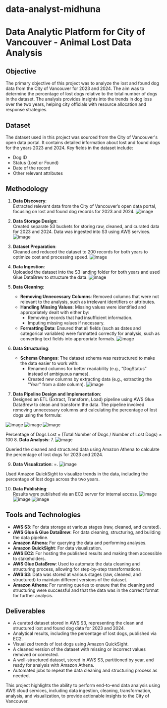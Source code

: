 # data-analyst-midhuna
# Data Analytic Platform for City of Vancouver - Animal Lost Data Analysis

## Objective
The primary objective of this project was to analyze the lost and found dog data from the City of Vancouver for 2023 and 2024. The aim was to determine the percentage of lost dogs relative to the total number of dogs in the dataset. The analysis provides insights into the trends in dog loss over the two years, helping city officials with resource allocation and response strategies.

## Dataset
The dataset used in this project was sourced from the City of Vancouver's open data portal. It contains detailed information about lost and found dogs for the years 2023 and 2024. Key fields in the dataset include:
- Dog ID
- Status (Lost or Found)
- Date of the record
- Other relevant attributes

## Methodology

1. **Data Discovery**:  
   Extracted relevant data from the City of Vancouver’s open data portal, focusing on lost and found dog records for 2023 and 2024.
   ![image](https://github.com/user-attachments/assets/1bd01eb7-a08d-466f-8aca-e5adea0b7fb6)


2. **Data Storage Design**:  
   Created separate S3 buckets for storing raw, cleaned, and curated data for 2023 and 2024. Data was ingested into S3 using AWS services.
   ![image](https://github.com/user-attachments/assets/6750d677-8454-4c9e-9de0-5469bd2ef0d7)


3. **Dataset Preparation**:  
   Cleaned and reduced the dataset to 200 records for both years to optimize cost and processing speed.
   ![image](https://github.com/user-attachments/assets/80afa5dd-3537-4dc3-90ef-a795cdf658cd)


4. **Data Ingestion**:  
   Uploaded the dataset into the S3 landing folder for both years and used Glue DataBrew to structure the data.
   ![image](https://github.com/user-attachments/assets/22181427-e911-4ab8-8d57-8b45c4602f69)
   

5. **Data Cleaning**:
   - **Removing Unnecessary Columns**: Removed columns that were not relevant to the analysis, such as irrelevant identifiers or attributes.
   - **Handling Missing Values**: Missing values were identified and appropriately dealt with either by:
     - Removing records that had insufficient information.
     - Imputing missing values if necessary.
   - **Formatting Data**: Ensured that all fields (such as dates and categorical variables) were formatted correctly for analysis, such as converting text fields into appropriate formats.
     ![image](https://github.com/user-attachments/assets/3d577260-1558-4cb5-8561-d3a436a687f2)


6. **Data Structuring**:
   - **Schema Changes**: The dataset schema was restructured to make the data easier to work with:
     - Renamed columns for better readability (e.g., “DogStatus” instead of ambiguous names).
     - Created new columns by extracting data (e.g., extracting the "Year" from a date column).
       ![image](https://github.com/user-attachments/assets/665dfde0-470e-4d1c-a5a3-3e28fa93f8d8)

   
7. **Data Pipeline Design and Implementation**:  
   Designed an ETL (Extract, Transform, Load) pipeline using AWS Glue DataBrew to clean and transform the data. The pipeline involved removing unnecessary columns and calculating the percentage of lost dogs using the formula:
   
![image](https://github.com/user-attachments/assets/4630adc8-3fdd-4e15-856a-6f7e9eb9294d)
![image](https://github.com/user-attachments/assets/9f39e9de-e31e-4986-99b3-92c715c7a450)
![image](https://github.com/user-attachments/assets/34c77b77-7c31-4440-b9df-ed162eda6606)

Percentage of Dogs Lost = (Total Number of Dogs / Number of Lost Dogs) × 100
8. **Data Analysis**:
7. ![image](https://github.com/user-attachments/assets/3b2e43b6-7764-4f80-9aba-bf895ec1b198)

Queried the cleaned and structured data using Amazon Athena to calculate the percentage of lost dogs for 2023 and 2024.

9. **Data Visualization**:
=. ![image](https://github.com/user-attachments/assets/d901e7be-19d6-4b1b-ab01-3a410e9147b4)

Used Amazon QuickSight to visualize trends in the data, including the percentage of lost dogs across the two years.

10. **Data Publishing**:  
Results were published via an EC2 server for internal access.
![image](https://github.com/user-attachments/assets/a332999c-2013-40b8-a642-36293e0a726c)
![image](https://github.com/user-attachments/assets/f544a338-9c60-4eda-bf32-9289d41f2081)
![image](https://github.com/user-attachments/assets/0fe93356-e387-4576-be3a-d39239d688f1)


## Tools and Technologies

- **AWS S3**: For data storage at various stages (raw, cleaned, and curated).
- **AWS Glue & Glue DataBrew**: For data cleaning, structuring, and building the data pipeline.
- **Amazon Athena**: For querying the data and performing analyses.
- **Amazon QuickSight**: For data visualization.
- **AWS EC2**: For hosting the published results and making them accessible to stakeholders.
- **AWS Glue DataBrew**: Used to automate the data cleaning and structuring process, allowing for step-by-step transformations.
- **AWS S3**: Data was stored at various stages (raw, cleaned, and structured) to maintain different versions of the dataset.
- **Amazon Athena**: For running queries to ensure that the cleaning and structuring were successful and that the data was in the correct format for further analysis.


## Deliverables

- A curated dataset stored in AWS S3, representing the clean and structured lost and found dog data for 2023 and 2024.
- Analytical results, including the percentage of lost dogs, published via EC2.
- Visualized trends of lost dogs using Amazon QuickSight.
- A cleaned version of the dataset with missing or incorrect values removed or corrected.
-  A well-structured dataset, stored in AWS S3, partitioned by year, and ready for analysis with Amazon Athena.
-  Automated jobs to repeat the data cleaning and structuring process as needed.

  This project highlights the ability to perform end-to-end data analysis using AWS cloud services, including data ingestion, cleaning, transformation, analysis, and visualization, to provide actionable insights to the City of Vancouver.

